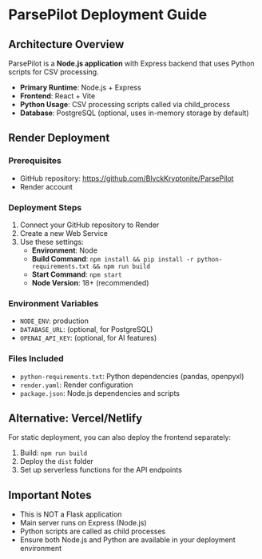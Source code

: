 # ParsePilot Deployment Guide

## Architecture Overview
ParsePilot is a **Node.js application** with Express backend that uses Python scripts for CSV processing.

- **Primary Runtime**: Node.js + Express
- **Frontend**: React + Vite
- **Python Usage**: CSV processing scripts called via child_process
- **Database**: PostgreSQL (optional, uses in-memory storage by default)

## Render Deployment

### Prerequisites
- GitHub repository: https://github.com/BlvckKryptonite/ParsePilot
- Render account

### Deployment Steps
1. Connect your GitHub repository to Render
2. Create a new Web Service
3. Use these settings:
   - **Environment**: Node
   - **Build Command**: `npm install && pip install -r python-requirements.txt && npm run build`
   - **Start Command**: `npm start`
   - **Node Version**: 18+ (recommended)

### Environment Variables
- `NODE_ENV`: production
- `DATABASE_URL`: (optional, for PostgreSQL)
- `OPENAI_API_KEY`: (optional, for AI features)

### Files Included
- `python-requirements.txt`: Python dependencies (pandas, openpyxl)
- `render.yaml`: Render configuration
- `package.json`: Node.js dependencies and scripts

## Alternative: Vercel/Netlify
For static deployment, you can also deploy the frontend separately:
1. Build: `npm run build`
2. Deploy the `dist` folder
3. Set up serverless functions for the API endpoints

## Important Notes
- This is NOT a Flask application
- Main server runs on Express (Node.js)
- Python scripts are called as child processes
- Ensure both Node.js and Python are available in your deployment environment